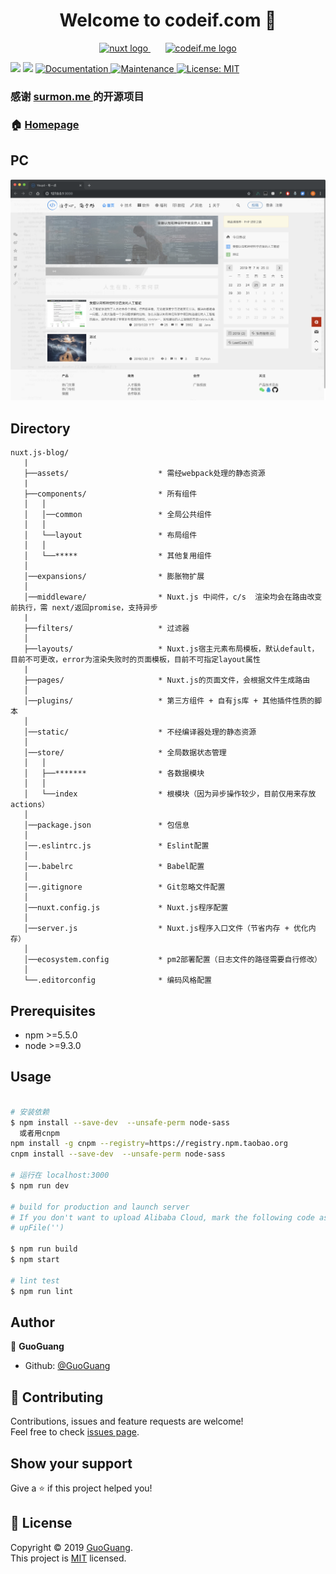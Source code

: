 <h1 align="center">Welcome to codeif.com 👋</h1>

<p align="center">
  <a href="https://github.com/nuxt/nuxt.js" target="blank">
    <img src="https://nuxtjs.org/meta_400.png" height="90" alt="nuxt logo" />
  </a>
  <span>&nbsp;&nbsp;&nbsp;&nbsp;&nbsp;</span>
  <a href="https://github.com/GuoGuang/codeif" target="blank">
    <img src="https://you-dao-note.oss-cn-beijing.aliyuncs.com/favicon.ico" height="90" alt="codeif.me logo" />
  </a>
</p>

<p>
  <img src="https://img.shields.io/badge/npm-%3E%3D5.5.0-blue.svg" />
  <img src="https://img.shields.io/badge/node-%3E%3D9.3.0-blue.svg" />
  <a href="https://github.com/GuoGuang/codeif#readme">
    <img alt="Documentation" src="https://img.shields.io/badge/documentation-yes-brightgreen.svg" target="_blank" />
  </a>
  <a href="https://github.com/GuoGuang/codeif/graphs/commit-activity">
    <img alt="Maintenance" src="https://img.shields.io/badge/Maintained%3F-yes-green.svg" target="_blank" />
  </a>
  <a href="https://github.com/GuoGuang/codeif/blob/master/LICENSE">
    <img alt="License: MIT" src="https://img.shields.io/badge/License-MIT-yellow.svg" target="_blank" />
  </a>
</p>


### 感谢 [surmon.me ]( https://github.com/surmon-china/surmon.me ) 的开源项目


### 🏠 [Homepage](http://codeif.com)

## PC

![](https://github.com/GuoGuang/codeif/blob/master/assets/images/index.png)


## Directory
```
nuxt.js-blog/
   |
   ├──assets/                    * 需经webpack处理的静态资源
   |
   ├──components/                * 所有组件
   │   │
   │   │──common                 * 全局公共组件
   │   │
   │   └──layout                 * 布局组件
   │   │
   │   └──*****                  * 其他复用组件
   │
   │──expansions/                * 膨胀物扩展
   │
   │──middleware/                * Nuxt.js 中间件，c/s  渲染均会在路由改变前执行，需 next/返回promise，支持异步
   |
   ├──filters/                   * 过滤器
   │
   ├──layouts/                   * Nuxt.js宿主元素布局模板，默认default，目前不可更改，error为渲染失败时的页面模板，目前不可指定layout属性
   |
   ├──pages/                     * Nuxt.js的页面文件，会根据文件生成路由
   │
   │──plugins/                   * 第三方组件 + 自有js库 + 其他插件性质的脚本
   │
   │──static/                    * 不经编译器处理的静态资源
   │
   │──store/                     * 全局数据状态管理
   │   │
   │   ├──*******                * 各数据模块
   │   │
   │   └──index                  * 根模块（因为异步操作较少，目前仅用来存放actions）
   │
   │──package.json               * 包信息
   │
   │──.eslintrc.js               * Eslint配置
   │
   │──.babelrc                   * Babel配置
   │
   │──.gitignore                 * Git忽略文件配置
   │
   │──nuxt.config.js             * Nuxt.js程序配置
   │
   │──server.js                  * Nuxt.js程序入口文件（节省内存 + 优化内存）
   │
   │──ecosystem.config           * pm2部署配置（日志文件的路径需要自行修改）
   │
   └──.editorconfig              * 编码风格配置
```


## Prerequisites

- npm >=5.5.0
- node >=9.3.0

## Usage

```bash

# 安装依赖
$ npm install --save-dev  --unsafe-perm node-sass
  或者用cnpm
npm install -g cnpm --registry=https://registry.npm.taobao.org
cnpm install --save-dev  --unsafe-perm node-sass

# 运行在 localhost:3000
$ npm run dev

# build for production and launch server
# If you don't want to upload Alibaba Cloud, mark the following code as a comment
# upFile('')

$ npm run build
$ npm start

# lint test
$ npm run lint

```

## Author

👤 **GuoGuang**

* Github: [@GuoGuang](https://github.com/GuoGuang)

## 🤝 Contributing

Contributions, issues and feature requests are welcome!<br />Feel free to check [issues page](https://github.com/GuoGuang/codeif/issues).

## Show your support

Give a ⭐️ if this project helped you!

## 📝 License

Copyright © 2019 [GuoGuang](https://github.com/GuoGuang).<br />
This project is [MIT](https://github.com/GuoGuang/codeif/blob/master/LICENSE) licensed.